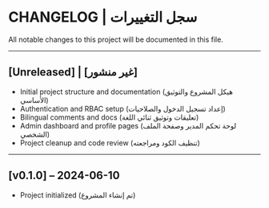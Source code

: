 # CHANGELOG | سجل التغييرات

All notable changes to this project will be documented in this file.

---

## [Unreleased] | [غير منشور]
- Initial project structure and documentation (هيكل المشروع والتوثيق الأساسي)
- Authentication and RBAC setup (إعداد تسجيل الدخول والصلاحيات)
- Bilingual comments and docs (تعليقات وتوثيق ثنائي اللغة)
- Admin dashboard and profile pages (لوحة تحكم المدير وصفحة الملف الشخصي)
- Project cleanup and code review (تنظيف الكود ومراجعته)

---

## [v0.1.0] – 2024-06-10
- Project initialized (تم إنشاء المشروع)
